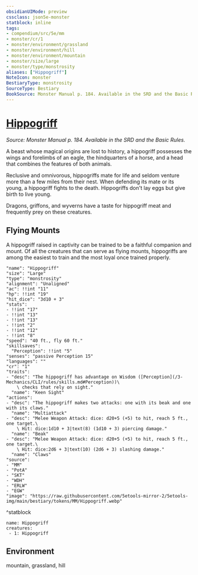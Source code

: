 ```yaml
---
obsidianUIMode: preview
cssclass: json5e-monster
statblock: inline
tags:
- compendium/src/5e/mm
- monster/cr/1
- monster/environment/grassland
- monster/environment/hill
- monster/environment/mountain
- monster/size/large
- monster/type/monstrosity
aliases: ["Hippogriff"]
NoteIcon: monster
BestiaryType: monstrosity
SourceType: Bestiary
BookSource: Monster Manual p. 184. Available in the SRD and the Basic Rules.
---
```

# [Hippogriff](3-Mechanics\CLI\bestiary\monstrosity/hippogriff.md)
*Source: Monster Manual p. 184. Available in the SRD and the Basic Rules.*  

A beast whose magical origins are lost to history, a hippogriff possesses the wings and forelimbs of an eagle, the hindquarters of a horse, and a head that combines the features of both animals.

Reclusive and omnivorous, hippogriffs mate for life and seldom venture more than a few miles from their nest. When defending its mate or its young, a hippogriff fights to the death. Hippogriffs don't lay eggs but give birth to live young.

Dragons, griffons, and wyverns have a taste for hippogriff meat and frequently prey on these creatures.

## Flying Mounts

A hippogriff raised in captivity can be trained to be a faithful companion and mount. Of all the creatures that can serve as flying mounts, hippogriffs are among the easiest to train and the most loyal once trained properly.

```statblock
"name": "Hippogriff"
"size": "Large"
"type": "monstrosity"
"alignment": "Unaligned"
"ac": !!int "11"
"hp": !!int "19"
"hit_dice": "3d10 + 3"
"stats":
- !!int "17"
- !!int "13"
- !!int "13"
- !!int "2"
- !!int "12"
- !!int "8"
"speed": "40 ft., fly 60 ft."
"skillsaves":
  "Perception": !!int "5"
"senses": "passive Perception 15"
"languages": ""
"cr": "1"
"traits":
- "desc": "The hippogriff has advantage on Wisdom ([Perception](/3-Mechanics/CLI/rules/skills.md#Perception))\
    \ checks that rely on sight."
  "name": "Keen Sight"
"actions":
- "desc": "The hippogriff makes two attacks: one with its beak and one with its claws."
  "name": "Multiattack"
- "desc": "Melee Weapon Attack: dice: d20+5 (+5) to hit, reach 5 ft., one target.\
    \ Hit: dice:1d10 + 3|text(8) (1d10 + 3) piercing damage."
  "name": "Beak"
- "desc": "Melee Weapon Attack: dice: d20+5 (+5) to hit, reach 5 ft., one target.\
    \ Hit: dice:2d6 + 3|text(10) (2d6 + 3) slashing damage."
  "name": "Claws"
"source":
- "MM"
- "PotA"
- "SKT"
- "WDH"
- "ERLW"
- "EGW"
"image": "https://raw.githubusercontent.com/5etools-mirror-2/5etools-img/main/bestiary/tokens/MM/Hippogriff.webp"
```
^statblock

```encounter-table
name: Hippogriff
creatures:
 - 1: Hippogriff
```

## Environment

mountain, grassland, hill